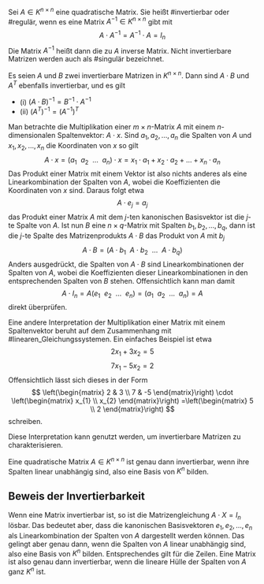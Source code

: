 Sei $A\in K^{n\times n}$ eine quadratische Matrix. Sie heißt #invertierbar oder #regulär, wenn es eine Matrix $A^{-1}\in K^{n\times n}$ gibt mit
$$
A \cdot A^{-1}=A^{-1}\cdot A=I_{n}
$$
Die Matrix $A^{-1}$ heißt dann die zu $A$ inverse Matrix. Nicht invertierbare Matrizen werden auch als #singulär bezeichnet.

Es seien $A$ und $B$ zwei invertierbare Matrizen in $K^{n\times n}$. Dann sind $A \cdot B$ und $A^{T}$ ebenfalls invertierbar, und es gilt

- (i) $(A\cdot B)^{-1}=B^{-1}\cdot A^{-1}$
- (ii) $(A^{T})^{-1}=(A^{-1})^{T}$

Man betrachte die Multiplikation einer $m\times n$-Matrix $A$ mit einem $n$-dimensionalen Spaltenvektor: $A \cdot x$. Sind $a_{1},a_{2},\dots,a_{n}$ die Spalten von $A$ und $x_{1},x_{2},\dots,x_{n}$ die Koordinaten von $x$ so gilt
$$
A \cdot x=(a_{1} ~~ a_{2} ~~ \dots ~~ a_{n}) \cdot x=x_{1}\cdot a_{1}+x_{2}\cdot a_{2}+\dots+x_{n}\cdot a_{n}
$$
Das Produkt einer Matrix mit einem Vektor ist also nichts anderes als eine Linearkombination der Spalten von $A$, wobei die Koeffizienten die Koordinaten von $x$ sind. Daraus folgt etwa
$$
A \cdot e_{j}=a_{j}
$$
das Produkt einer Matrix $A$ mit dem $j$-ten kanonischen Basisvektor ist die $j$-te Spalte von $A$. Ist nun $B$ eine $n\times q$-Matrix mit Spalten $b_{1},b_{2},\dots,b_{q}$, dann ist die $j$-te Spalte des Matrizenprodukts $A\cdot B$ das Produkt von $A$ mit $b_{j}$
$$A\cdot B= (A\cdot b_{1} ~~A \cdot b_{2} ~~ \dots ~~ A\cdot b_{q})$$
Anders ausgedrückt, die Spalten von $A \cdot B$ sind Linearkombinationen der Spalten von $A$, wobei die Koeffizienten dieser Linearkombinationen in den entsprechenden Spalten von $B$ stehen. Offensichtlich kann man damit
$$
A \cdot I_{n}= A(e_{1} ~~ e_{2} ~~ \dots ~~ e_{n})=(a_{1} ~~ a_{2} ~~ \dots ~~ a_{n})=A
$$
direkt überprüfen.

Eine andere Interpretation der Multiplikation einer Matrix mit einem Spaltenvektor beruht auf dem Zusammenhang mit #linearen_Gleichungssystemen. Ein einfaches Beispiel ist etwa
$$
2x_{1}+3x_{2}=5
$$
$$
7x_{1}-5x_{2}=2
$$
Offensichtlich lässt sich dieses in der Form
$$
\left(\begin{matrix}
2 & 3 \\
7 & -5
\end{matrix}\right)
\cdot \left(\begin{matrix}
x_{1} \\
x_{2}
\end{matrix}\right)
=\left(\begin{matrix}
5 \\
2
\end{matrix}\right)
$$
schreiben.

Diese Interpretation kann genutzt werden, um invertierbare Matrizen zu charakterisieren.

Eine quadratische Matrix $A\in K^{n\times n}$ ist genau dann invertierbar, wenn ihre Spalten linear unabhängig sind, also eine Basis von $K^{n}$ bilden.

## Beweis der Invertierbarkeit
Wenn eine Matrix invertierbar ist, so ist die Matrizengleichung $A \cdot X = I_{n}$ lösbar. Das bedeutet aber, dass die kanonischen Basisvektoren $e_{1},e_{2},\dots,e_{n}$ als Linearkombination der Spalten von $A$ dargestellt werden können. Das gelingt aber genau dann, wenn die Spalten von $A$ linear unabhängig sind, also eine Basis von $K^{n}$ bilden. Entsprechendes gilt für die Zeilen.  Eine Matrix ist also genau dann invertierbar, wenn die lineare Hülle der Spalten von $A$ ganz $K^{n}$ ist.